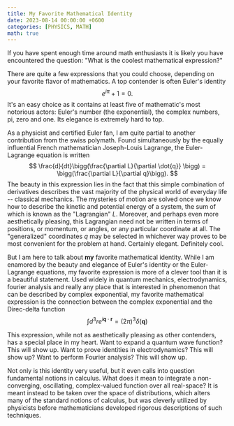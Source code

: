```yaml
---
title: My Favorite Mathematical Identity
date: 2023-08-14 00:00:00 +0600
categories: [PHYSICS, MATH]
math: true
---
```


If you have spent enough time around math enthusiasts it is likely you have encountered the question: "What is the coolest mathematical expression?"

There are quite a few expressions that you could choose, depending on your favorite flavor of mathematics. A top contender is often Euler's identity
$$
e^{i\pi} + 1 = 0.
$$
It's an easy choice as it contains at least five of mathematic's most notorious actors: Euler's number (the exponential), the complex numbers, pi, zero and one. Its elegance is extremely hard to top. 

As a physicist and certified Euler fan, I am quite partial to another contribution from the swiss polymath. Found simultaneously by the equally influential French mathematician Joseph-Louis Lagrange, the Euler-Lagrange equation is written
$$
\frac{d}{dt}\bigg(\frac{\partial L}{\partial \dot{q}} \bigg) = \bigg(\frac{\partial L}{\partial q}\bigg).
$$
The beauty in this expression lies in the fact that this simple combination of derivatives describes the vast majority of the physical world of everyday life -- classical mechanics. The mysteries of motion are solved once we know how to describe the kinetic and potential energy of a system, the sum of which is known as the "Lagrangian" $L$. Moreover, and perhaps even more aesthetically pleasing, this Lagrangian need not be written in terms of positions, or momentum, or angles, or any particular coordinate at all. The "generalized" coordinates $q$ may be selected in whichever way proves to be most convenient for the problem at hand. Certainly elegant. Definitely cool. 

But I am here to talk about **my** favorite mathematical identity. While I am enamored by the beauty and elegance of Euler's identity or the Euler-Lagrange equations, my favorite expression is more of a clever tool than it is a beautiful statement. Used widely in quantum mechanics, electrodynamics, fourier analysis and really any place that is interested in phenomenon that can be described by complex exponential, my favorite mathematical expression is the connection between the complex exponential and the Direc-delta function
$$
\int d^3r e^{i\mathbf{q}\cdot\mathbf{r}} = (2\pi)^3 \delta(\mathbf{q})
$$

This expression, while not as aesthetically pleasing as other contenders, has a special place in my heart. Want to expand a quantum wave function? This will show up. Want to prove identities in electrodynamics? This will show up? Want to perform Fourier analysis? This will show up. 

Not only is this identity very useful, but it even calls into question fundamental notions in calculus. What does it mean to integrate a non-converging, oscillating, complex-valued function over all real-space? It is meant instead to be taken over the space of distributions, which alters many of the standard notions of calculus, but was cleverly utilized by physicists before mathematicians developed rigorous descriptions of such techniques. 